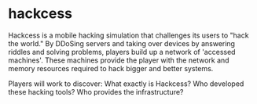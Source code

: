 # hackcess

Hackcess is a mobile hacking simulation that challenges its users to "hack the world."
By DDoSing servers and taking over devices by answering riddles and solving problems, players build up a network of 'accessed machines'.
These machines provide the player with the network and memory resources required to hack bigger and better systems.

Players will work to discover:
What exactly is Hackcess? Who developed these hacking tools? Who provides the infrastructure? 
